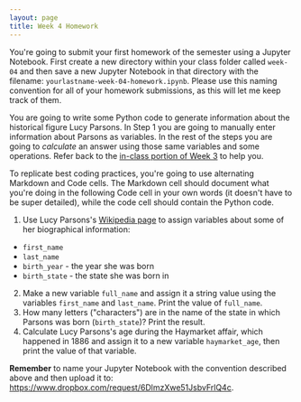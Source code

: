 ```yaml
---
layout: page
title: Week 4 Homework
---
```


You're going to submit your first homework of the semester using a Jupyter Notebook. First create a new directory within your class folder called `week-04` and then save a new Jupyter Notebook in that directory with the filename: `yourlastname-week-04-homework.ipynb`. Please use this naming convention for all of your homework submissions, as this will let me keep track of them. 

You are going to write some Python code to generate information about the historical figure Lucy Parsons. In Step 1 you are going to manually enter information about Parsons as variables. In the rest of the steps you are going to *calculate* an answer using those same variables and some operations. Refer back to the [in-class portion of Week 3]({{site.baseurl}}/week-03/week-03-getting-started-with-python.ipynb) to help you.

To replicate best coding practices, you're going to use alternating Markdown and Code cells. The Markdown cell should document what you're doing in the following Code cell in your own words (it doesn't have to be super detailed), while the code cell should contain the Python code.

1. Use Lucy Parsons's [Wikipedia page](https://en.wikipedia.org/wiki/Lucy_Parsons) to assign variables about some of her biographical information:
  * `first_name`
  * `last_name`
  * `birth_year` - the year she was born
  * `birth_state` - the state she was born in
2. Make a new variable `full_name` and assign it a string value using the variables `first_name` and `last_name`. Print the value of `full_name`.
3. How many letters ("characters") are in the name of the state in which Parsons was born (`birth_state`)? Print the result.
4. Calculate Lucy Parsons's age during the Haymarket affair, which happened in 1886 and assign it to a new variable `haymarket_age`, then print the value of that variable.

**Remember** to name your Jupyter Notebook with the convention described above and then upload it to: <https://www.dropbox.com/request/6DlmzXwe51JsbvFrlQ4c>.

 
